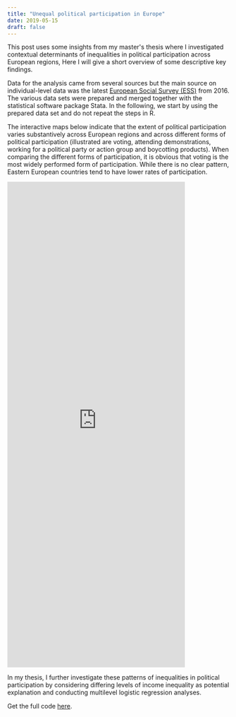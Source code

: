 ```yaml
---
title: "Unequal political participation in Europe"
date: 2019-05-15
draft: false
---
```


This post uses some insights from my master's thesis where I investigated contextual determinants of inequalities in political participation across European regions, Here I will give a short overview of some descriptive key findings.

Data for the analysis came from several sources but the main source on individual-level data was the latest [European Social Survey (ESS)](https://www.europeansocialsurvey.org/) from 2016. The various data sets were prepared and merged together with the statistical software package Stata. In the following, we start by using the prepared data set and do not repeat the steps in R.

The interactive maps below indicate that the extent of political participation varies substantively across European regions and across different forms of political participation (illustrated are voting, attending demonstrations, working for a political party or action group and boycotting products). When comparing the different forms of participation, it is obvious that voting is the most widely performed form of participation. While there is no clear pattern, Eastern European countries tend to have lower rates of participation.

<p><iframe style="width:80%;"  height="1100" src="https://chodera.shinyapps.io/unequal-app/" frameborder="0" allowfullscreen></iframe></p>

In my thesis, I further investigate these patterns of inequalities in political participation by considering differing levels of income inequality as potential explanation and conducting multilevel logistic regression analyses.

Get the full code [here](https://github.com/chodera/chodera.github.io/blob/master/assets/projects/8_unequal_political_participation_europe/unequal_participation.R).
